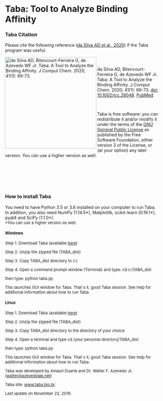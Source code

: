 # Taba: Tool to Analyze Binding Affinity

<h3>Taba Citation</h3>

Please cite the following reference (<a href="https://www.ncbi.nlm.nih.gov/pubmed/31410856">da Silva AD et al., 2020</a>) if the Taba program was useful.

<a href="https://onlinelibrary.wiley.com/toc/1096987x/2020/41/1">
<img src="https://azevedolab.net/resources/jcc25875-toc-0001-m.jpg" height=300 align=left title="da Silva AD, Bitencourt-Ferreira G, de Azevedo WF Jr. Taba: A Tool to Analyze the Binding Affinity. J Comput Chem. 2020; 41(1): 69-73."></a>
<p>&nbsp;</p>
da Silva AD, Bitencourt-Ferreira G, de Azevedo WF Jr. Taba: A Tool to Analyze the Binding Affinity. J Comput Chem. 2020; 41(1): 69-73. <a href="https://doi.org/10.1002/jcc.26048">doi: 10.1002/jcc.26048</a>.   <a href="https://www.ncbi.nlm.nih.gov/pubmed/31410856">PubMed</a>  
<p>&nbsp;</p>
Taba is free software: you can redistribute it and/or modify it under the terms of the <a href="https://www.gnu.org/licenses/gpl.txt">GNU General Public License</a> as published by the Free Software Foundation, either version 3 of the License, or (at your option) any later version. You can use a higher version as well.  
<p>&nbsp;</p>
<p>&nbsp;</p>
<p>&nbsp;</p>
<h3>How to install Taba</h3>
You need to have Python 3.5 or 3.6 installed on your computer to run Taba. In addition, you also need NumPy (1.14.5*), Matplotlib, scikit-learn (0.19.1*), pyqt4 and SciPy (1.1.0*). <br>
<font size="-1">*You can use a higher version as well.<font>

<h4>Windows</h4>

Step 1. Download Taba (available <a href="https://github.com/azevedolab/taba/blob/master/TABA_dist.zip"> here</a>)

Step 2. Unzip the zipped file (TABA_dist)

Step 3. Copy TABA_dist directory to c:\

Step 4. Open a command prompt window (Terminal) and type: cd c:\TABA_dist

then type: python taba.py

This launches GUI window for Taba. That´s it, good Taba session. See help for additional information about how to run Taba.

<h4>Linux</h4>

Step 1. Download Taba (available <a href="https://github.com/azevedolab/taba/blob/master/TABA_dist.zip"> here</a>)

Step 2. Unzip the zipped file (TABA_dist)

Step 3. Copy TABA_dist directory to the directory of your choice 

Step 4. Open a terminal and type cd /your personal directory/TABA_dist

then type: python taba.py

This launches GUI window for Taba. That´s it, good Taba session. See help for additional information about how to run Taba.


Taba was developed by Amauri Duarte and Dr. Walter F. Azevedo Jr. (walter@azevedolab.net)

Taba site: www.taba.bio.br

Last update on November 22, 2019.

